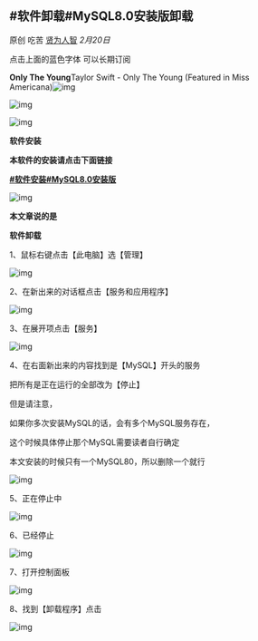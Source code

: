 ## #软件卸载#MySQL8.0安装版卸载

原创 吃苦 [贤为人智](javascript:void(0);) *2月20日*

点击上面的蓝色字体 可以长期订阅

**Only The Young**Taylor Swift - Only The Young (Featured in Miss Americana)![img](https://y.gtimg.cn/music/photo_new/T002R90x90M000004aqKqJ0IXzsp.jpg)



![img](https://mmbiz.qpic.cn/mmbiz_png/96KsiarwYDXrMBX5pYXejZ62zd9l6XIOzLHIGdCDAWBDxEGrSoIBpee6iaIOKtZcJpmAn2daYq4yYocRms4BVDQA/640?wx_fmt=png&tp=webp&wxfrom=5&wx_lazy=1&wx_co=1)



![img](https://mmbiz.qpic.cn/mmbiz_png/96KsiarwYDXrMBX5pYXejZ62zd9l6XIOzrAec7Rm74zYTxPKYiaXJMwibx5VI0uQC50FDtDLWuRKh7m1sDVSL9OAg/640?wx_fmt=png&tp=webp&wxfrom=5&wx_lazy=1&wx_co=1)

**软件安装**

**本软件的安装请点击下面链接**

 **[#软件安装#MySQL8.0安装版](http://mp.weixin.qq.com/s?__biz=MzU5NDcyNTMxMw==&mid=2247485329&idx=1&sn=872956dcae0daeaa39bfa16bd22c6d6e&chksm=fe7d973fc90a1e298290d4cb508e19c34dd636bf9f899ac94222c48f4e54642385f6eaf1ae93&scene=21#wechat_redirect)**

![img](https://mmbiz.qpic.cn/mmbiz_png/96KsiarwYDXrMBX5pYXejZ62zd9l6XIOzrAec7Rm74zYTxPKYiaXJMwibx5VI0uQC50FDtDLWuRKh7m1sDVSL9OAg/640?wx_fmt=png&tp=webp&wxfrom=5&wx_lazy=1&wx_co=1)

**本文章说的是**

**软件卸载**

1、鼠标右键点击【此电脑】选【管理】

![img](https://mmbiz.qpic.cn/mmbiz_png/96KsiarwYDXrMBX5pYXejZ62zd9l6XIOzHbrhWf0YLdwsBOIbPFFO0wo9OxMnerVTx9rgOx8ibnCZBFJHaajhusQ/640?wx_fmt=png&tp=webp&wxfrom=5&wx_lazy=1&wx_co=1)

 

2、在新出来的对话框点击【服务和应用程序】

 

![img](https://mmbiz.qpic.cn/mmbiz_png/96KsiarwYDXrMBX5pYXejZ62zd9l6XIOzuruVxH0XNUGibTrNiaS8F8v3CickJFQZlIxgOicnoMa3EScp8yHjSnaPpg/640?wx_fmt=png&tp=webp&wxfrom=5&wx_lazy=1&wx_co=1)

 

3、在展开项点击【服务】

![img](https://mmbiz.qpic.cn/mmbiz_png/96KsiarwYDXrMBX5pYXejZ62zd9l6XIOzKCUuiabfNJJsSGssCVSGJ0gkPbUxic42OBt8ibSDMTnNdwhYnyuoh1aqw/640?wx_fmt=png&tp=webp&wxfrom=5&wx_lazy=1&wx_co=1)

 

4、在右面新出来的内容找到是【MySQL】开头的服务

把所有是正在运行的全部改为【停止】

但是请注意，

如果你多次安装MySQL的话，会有多个MySQL服务存在，

这个时候具体停止那个MySQL需要读者自行确定

本文安装的时候只有一个MySQL80，所以删除一个就行

![img](https://mmbiz.qpic.cn/mmbiz_png/96KsiarwYDXrMBX5pYXejZ62zd9l6XIOzmM4uRd7onZXnmofoCyFERZibyDU1fGRMtjibWqONiaRuRyr7rt89sMoTQ/640?wx_fmt=png&tp=webp&wxfrom=5&wx_lazy=1&wx_co=1)

 

5、正在停止中

![img](https://mmbiz.qpic.cn/mmbiz_png/96KsiarwYDXrMBX5pYXejZ62zd9l6XIOzMB3H1BHzKZlcOGLJjw1CBOLq78UKNCK6SKGQwx5iccictSbfGjia3emZg/640?wx_fmt=png&tp=webp&wxfrom=5&wx_lazy=1&wx_co=1)



6、已经停止

![img](https://mmbiz.qpic.cn/mmbiz_png/96KsiarwYDXrMBX5pYXejZ62zd9l6XIOzKictjWxlbNzVp5zphRe9PZ6xCUs7N8tecRia0Slh1o9QibX9XmqHS6spw/640?wx_fmt=png&tp=webp&wxfrom=5&wx_lazy=1&wx_co=1)





 

7、打开控制面板

![img](https://mmbiz.qpic.cn/mmbiz_png/96KsiarwYDXrMBX5pYXejZ62zd9l6XIOzPUTAGm1hlicODficRgzkYibgLFxz6OZ4Wj0HRgDYxhM1KJILibO2j8gY9Q/640?wx_fmt=png&tp=webp&wxfrom=5&wx_lazy=1&wx_co=1)

 

8、找到【卸载程序】点击

![img](https://mmbiz.qpic.cn/mmbiz_png/96KsiarwYDXrMBX5pYXejZ62zd9l6XIOzvtGvT00uKNgxKEjCWRn0y3JgXCSXA94jjPEXIKHxr9RgCicvyBuwvBg/640?wx_fmt=png&tp=webp&wxfrom=5&wx_lazy=1&wx_co=1)